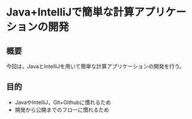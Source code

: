 # Java+IntelliJで簡単な計算アプリケーションの開発

## 概要
今回は，JavaとIntelliJを用いて簡単な計算アプリケーションの開発を行う。

## 目的
* JavaやIntelliJ，Git+Githubに慣れるため
* 開発から公開までのフローに慣れるため


 
